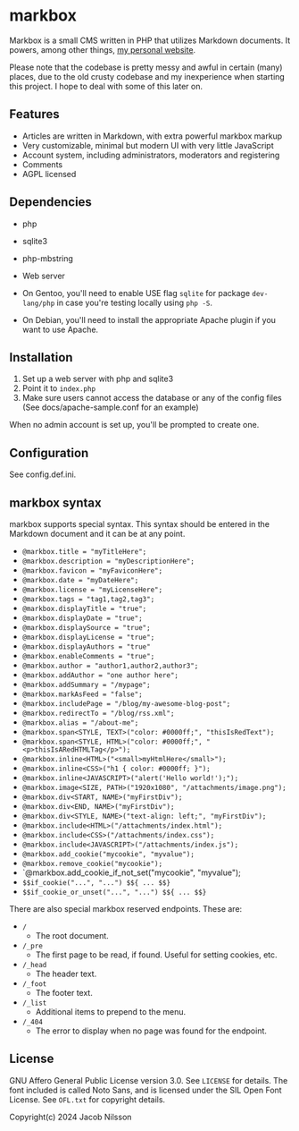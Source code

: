 # markbox

Markbox is a small CMS written in PHP that utilizes Markdown documents. It powers, among other things,
[my personal website](https://jacobnilsson.com).

Please note that the codebase is pretty messy and awful in certain (many) places, due to the old crusty
codebase and my inexperience when starting this project. I hope to deal with some of this later on.

## Features

- Articles are written in Markdown, with extra powerful markbox markup
- Very customizable, minimal but modern UI with very little JavaScript
- Account system, including administrators, moderators and registering
- Comments
- AGPL licensed

## Dependencies

- php
- sqlite3
- php-mbstring
- Web server

- On Gentoo, you'll need to enable USE flag `sqlite` for package `dev-lang/php`
in case you're testing locally using `php -S`.

- On Debian, you'll need to install the appropriate Apache
plugin if you want to use Apache.

## Installation

1. Set up a web server with php and sqlite3
2. Point it to `index.php`
3. Make sure users cannot access the database or any of the config files (See docs/apache-sample.conf for an example)

When no admin account is set up, you'll be prompted to create one.

## Configuration

See config.def.ini.

## markbox syntax

markbox supports special syntax. This syntax should be entered in the
Markdown document and it can be at any point.

- `@markbox.title = "myTitleHere";`
- `@markbox.description = "myDescriptionHere";`
- `@markbox.favicon = "myFaviconHere";`
- `@markbox.date = "myDateHere";`
- `@markbox.license = "myLicenseHere";`
- `@markbox.tags = "tag1,tag2,tag3";`
- `@markbox.displayTitle = "true";`
- `@markbox.displayDate = "true";`
- `@markbox.displaySource = "true";`
- `@markbox.displayLicense = "true";`
- `@markbox.displayAuthors = "true"`
- `@markbox.enableComments = "true";`
- `@markbox.author = "author1,author2,author3";`
- `@markbox.addAuthor = "one author here";`
- `@markbox.addSummary = "/mypage";`
- `@markbox.markAsFeed = "false";`
- `@markbox.includePage = "/blog/my-awesome-blog-post";`
- `@markbox.redirectTo = "/blog/rss.xml";`
- `@markbox.alias = "/about-me";`
- `@markbox.span<STYLE, TEXT>("color: #0000ff;", "thisIsRedText");`
- `@markbox.span<STYLE, HTML>("color: #0000ff;", "<p>thisIsARedHTMLTag</p>");`
- `@markbox.inline<HTML>("<small>myHtmlHere</small>");`
- `@markbox.inline<CSS>("h1 { color: #0000ff; }");`
- `@markbox.inline<JAVASCRIPT>("alert('Hello world!');");`
- `@markbox.image<SIZE, PATH>("1920x1080", "/attachments/image.png");`
- `@markbox.div<START, NAME>("myFirstDiv");`
- `@markbox.div<END, NAME>("myFirstDiv");`
- `@markbox.div<STYLE, NAME>("text-align: left;", "myFirstDiv");`
- `@markbox.include<HTML>("/attachments/index.html");`
- `@markbox.include<CSS>("/attachments/index.css");`
- `@markbox.include<JAVASCRIPT>("/attachments/index.js");`
- `@markbox.add_cookie("mycookie", "myvalue");`
- `@markbox.remove_cookie("mycookie");`
- `@markbox.add_cookie_if_not_set("mycookie", "myvalue");
- `$$if_cookie("...", "...") $${ ... $$}`
- `$$if_cookie_or_unset("...", "...") $${ ... $$}`

There are also special markbox reserved endpoints. These are:

- `/`
  - The root document.
- `/_pre`
  - The first page to be read, if found. Useful for setting cookies, etc.
- `/_head`
  - The header text.
- `/_foot`
  - The footer text.
- `/_list`
  - Additional items to prepend to the menu.
- `/_404`
  - The error to display when no page was found for the endpoint.

## License

GNU Affero General Public License version 3.0. See `LICENSE` for details.
The font included is called Noto Sans, and is licensed under the SIL Open
Font License. See `OFL.txt` for copyright details.

Copyright(c) 2024 Jacob Nilsson
